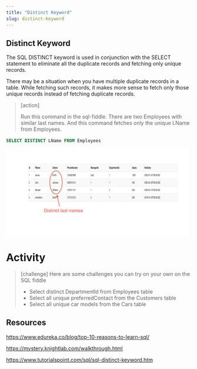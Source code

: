 ```yaml
---
title: "Distinct Keyword"
slug: distinct-keyword
---
```


## Distinct Keyword

The SQL DISTINCT keyword is used in conjunction with the SELECT statement to eliminate all the duplicate records and fetching only unique records.

There may be a situation when you have multiple duplicate records in a table. While fetching such records, it makes more sense to fetch only those unique records instead of fetching duplicate records.

> [action]
>
> Run this command in the sql-fiddle. There are two Employees with similar last names. And this command fetches only the unique LName from Employees.
>
```sql
SELECT DISTINCT LName FROM Employees
```
>

![select employees distinct last names](assets/employees_distinct_last_names.png "select employees distinct last names")


# Activity
> [challenge]
Here are some challenges you can try on your own on the SQL fiddle
> - Select distinct DepartmentId from Employees table
> - Select all unique preferredContact from the Customers table
> - Select all unique car models from the Cars table


## Resources
https://www.edureka.co/blog/top-10-reasons-to-learn-sql/

https://mystery.knightlab.com/walkthrough.html

https://www.tutorialspoint.com/sql/sql-distinct-keyword.htm
